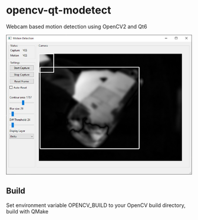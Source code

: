 # opencv-qt-modetect
Webcam based motion detection using OpenCV2 and Qt6

![Window](https://raw.githubusercontent.com/gmbows/opencv-qt-modetect/master/window.png)

## Build

Set environment variable OPENCV_BUILD to your OpenCV build directory, build with QMake
